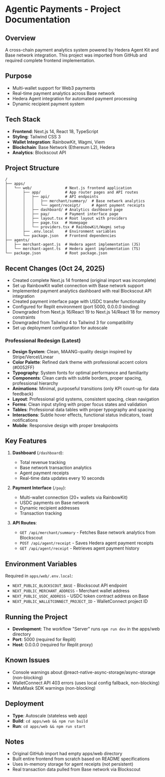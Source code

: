 # Agentic Payments - Project Documentation

## Overview
A cross-chain payment analytics system powered by Hedera Agent Kit and Base network integration. This project was imported from GitHub and required complete frontend implementation.

## Purpose
- Multi-wallet support for Web3 payments
- Real-time payment analytics across Base network
- Hedera Agent integration for automated payment processing
- Dynamic recipient payment system

## Tech Stack
- **Frontend**: Next.js 14, React 18, TypeScript
- **Styling**: Tailwind CSS 3
- **Wallet Integration**: RainbowKit, Wagmi, Viem
- **Blockchain**: Base Network (Ethereum L2), Hedera
- **Analytics**: Blockscout API

## Project Structure
```
/
├── apps/
│   └── web/               # Next.js frontend application
│       ├── app/           # App router pages and API routes
│       │   ├── api/       # API endpoints
│       │   │   ├── merchant/summary/  # Base network analytics
│       │   │   └── agent/receipt/     # Agent payment receipts
│       │   ├── dashboard/ # Analytics dashboard page
│       │   ├── pay/       # Payment interface page
│       │   ├── layout.tsx # Root layout with providers
│       │   ├── page.tsx   # Homepage
│       │   └── providers.tsx # RainbowKit/Wagmi setup
│       ├── .env.local     # Environment variables
│       └── package.json   # Frontend dependencies
├── agents/
│   ├── merchant-agent.js  # Hedera agent implementation (JS)
│   └── merchant-agent.ts  # Hedera agent implementation (TS)
└── package.json           # Root package.json

```

## Recent Changes (Oct 24, 2025)
- Created complete Next.js 14 frontend (original import was incomplete)
- Set up RainbowKit wallet connection with Base network support
- Implemented payment analytics dashboard with real Blockscout API integration
- Created payment interface page with USDC transfer functionality
- Configured for Replit environment (port 5000, 0.0.0.0 binding)
- Downgraded from Next.js 16/React 19 to Next.js 14/React 18 for memory constraints
- Downgraded from Tailwind 4 to Tailwind 3 for compatibility
- Set up deployment configuration for autoscale

### Professional Redesign (Latest)
- **Design System**: Clean, MAANG-quality design inspired by Stripe/Vercel/Linear
- **Color Palette**: Refined dark theme with professional accent colors (#0052FF)
- **Typography**: System fonts for optimal performance and familiarity
- **Components**: Clean cards with subtle borders, proper spacing, professional hierarchy
- **Animations**: Minimal, purposeful transitions (only KPI count-up for data feedback)
- **Layout**: Professional grid systems, consistent spacing, clean navigation
- **Forms**: Clean input styling with proper focus states and validation
- **Tables**: Professional data tables with proper typography and spacing
- **Interactions**: Subtle hover effects, functional status indicators, toast notifications
- **Mobile**: Responsive design with proper breakpoints

## Key Features
1. **Dashboard** (`/dashboard`):
   - Total revenue tracking
   - Base network transaction analytics
   - Agent payment receipts
   - Real-time data updates every 10 seconds

2. **Payment Interface** (`/pay`):
   - Multi-wallet connection (20+ wallets via RainbowKit)
   - USDC payments on Base network
   - Dynamic recipient addresses
   - Transaction tracking

3. **API Routes**:
   - `GET /api/merchant/summary` - Fetches Base network analytics from Blockscout
   - `POST /api/agent/receipt` - Saves Hedera agent payment receipts
   - `GET /api/agent/receipt` - Retrieves agent payment history

## Environment Variables
Required in `apps/web/.env.local`:
- `NEXT_PUBLIC_BLOCKSCOUT_BASE` - Blockscout API endpoint
- `NEXT_PUBLIC_MERCHANT_ADDRESS` - Merchant wallet address
- `NEXT_PUBLIC_USDC_ADDRESS` - USDC token contract address on Base
- `NEXT_PUBLIC_WALLETCONNECT_PROJECT_ID` - WalletConnect project ID

## Running the Project
- **Development**: The workflow "Server" runs `npm run dev` in the apps/web directory
- **Port**: 5000 (required for Replit)
- **Host**: 0.0.0.0 (required for Replit proxy)

## Known Issues
- Console warnings about @react-native-async-storage/async-storage (non-blocking)
- WalletConnect API 403 errors (uses local config fallback, non-blocking)
- MetaMask SDK warnings (non-blocking)

## Deployment
- **Type**: Autoscale (stateless web app)
- **Build**: `cd apps/web && npm run build`
- **Run**: `cd apps/web && npm run start`

## Notes
- Original GitHub import had empty apps/web directory
- Built entire frontend from scratch based on README specifications
- Uses in-memory storage for agent receipts (not persistent)
- Real transaction data pulled from Base network via Blockscout
